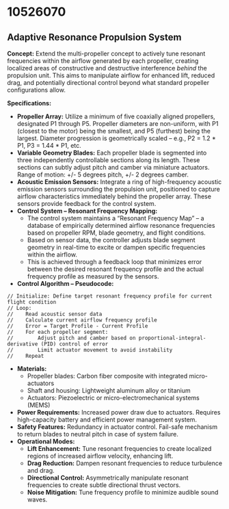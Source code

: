 # 10526070

## Adaptive Resonance Propulsion System

**Concept:** Extend the multi-propeller concept to actively tune resonant frequencies within the airflow generated by each propeller, creating localized areas of constructive and destructive interference *behind* the propulsion unit. This aims to manipulate airflow for enhanced lift, reduced drag, and potentially directional control beyond what standard propeller configurations allow.

**Specifications:**

*   **Propeller Array:** Utilize a minimum of five coaxially aligned propellers, designated P1 through P5. Propeller diameters are non-uniform, with P1 (closest to the motor) being the smallest, and P5 (furthest) being the largest. Diameter progression is geometrically scaled – e.g., P2 = 1.2 \* P1, P3 = 1.44 \* P1, etc.
*   **Variable Geometry Blades:** Each propeller blade is segmented into three independently controllable sections along its length. These sections can subtly adjust pitch and camber via miniature actuators. Range of motion: +/- 5 degrees pitch, +/- 2 degrees camber.
*   **Acoustic Emission Sensors:** Integrate a ring of high-frequency acoustic emission sensors surrounding the propulsion unit, positioned to capture airflow characteristics immediately behind the propeller array. These sensors provide feedback for the control system.
*   **Control System – Resonant Frequency Mapping:**
    *   The control system maintains a “Resonant Frequency Map” – a database of empirically determined airflow resonance frequencies based on propeller RPM, blade geometry, and flight conditions.
    *   Based on sensor data, the controller adjusts blade segment geometry in real-time to excite or dampen specific frequencies within the airflow.
    *   This is achieved through a feedback loop that minimizes error between the desired resonant frequency profile and the actual frequency profile as measured by the sensors.
*   **Control Algorithm – Pseudocode:**

```
// Initialize: Define target resonant frequency profile for current flight condition
// Loop:
//    Read acoustic sensor data
//    Calculate current airflow frequency profile
//    Error = Target Profile - Current Profile
//    For each propeller segment:
//        Adjust pitch and camber based on proportional-integral-derivative (PID) control of error
//        Limit actuator movement to avoid instability
//    Repeat
```

*   **Materials:**
    *   Propeller blades: Carbon fiber composite with integrated micro-actuators
    *   Shaft and housing: Lightweight aluminum alloy or titanium
    *   Actuators: Piezoelectric or micro-electromechanical systems (MEMS)
*   **Power Requirements:** Increased power draw due to actuators. Requires high-capacity battery and efficient power management system.
*   **Safety Features:** Redundancy in actuator control. Fail-safe mechanism to return blades to neutral pitch in case of system failure.
* **Operational Modes:**
    *   **Lift Enhancement:** Tune resonant frequencies to create localized regions of increased airflow velocity, enhancing lift.
    *   **Drag Reduction:** Dampen resonant frequencies to reduce turbulence and drag.
    *   **Directional Control:** Asymmetrically manipulate resonant frequencies to create subtle directional thrust vectors.
    *   **Noise Mitigation:** Tune frequency profile to minimize audible sound waves.